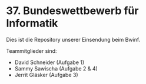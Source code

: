 # 37. Bundeswettbewerb für Informatik
Dies ist die Repository unserer Einsendung beim Bwinf.

Teammitglieder sind:
- David Schneider (Aufgabe 1)
- Sammy Sawischa (Aufgabe 2 & 4)
- Jerrit Gläsker (Aufgabe 3)
